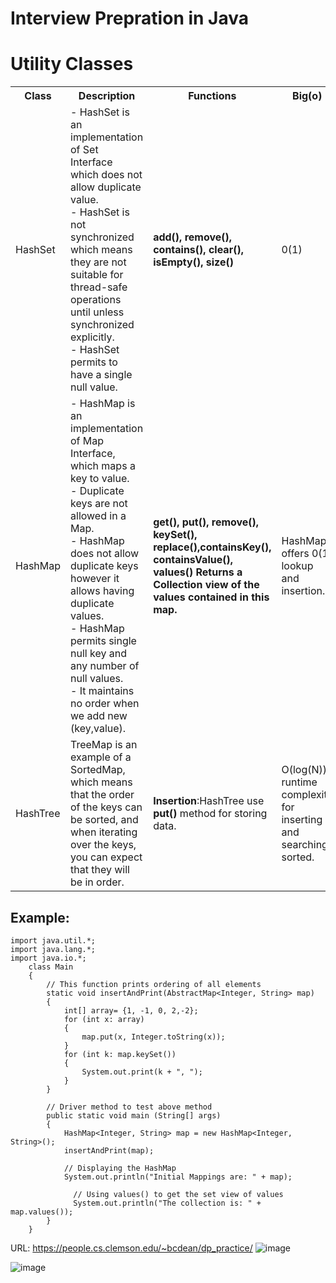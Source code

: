 # Interview Prepration in Java
<h1> Utility Classes </h1>
<table>
    <tr>
        <th>Class</th>
        <th>Description</th>
        <th>Functions</th>
        <th>Big(o) </th>
        <th>Links</th>
    </tr>
    <tr>
        <td>HashSet</td>
        <td>- HashSet is an implementation of Set Interface which does not allow duplicate value. <br />- HashSet is not synchronized which means they are not suitable for thread-safe operations until unless synchronized explicitly. <br />- HashSet permits to have a single null value. </td>
      <td> <b>add(), remove(), contains(), clear(), isEmpty(), size()</b> </td>
       <td>0(1)</td>    
       <td>url</td>
    </tr>
    <tr>
        <td>HashMap</td>
        <td>- HashMap is an implementation of Map Interface, which maps a key to value. <br />- Duplicate keys are not allowed in a Map. <br />- HashMap does not allow duplicate keys however it allows having duplicate values. <br />- HashMap permits single null key and any number of null values. <br />- It maintains no order when we add new (key,value).</td>
        <td>  <b>get(), put(), remove(), keySet(), replace(),containsKey(), containsValue(), <br />values() Returns a Collection view of the values contained in this map. </td>
        <td>HashMap offers 0(1) lookup and insertion.</td>
        <td>https://www.geeksforgeeks.org/differences-treemap-hashmap-linkedhashmap-java/</td>
    </tr>
    <tr>
        <td>HashTree</td>
        <td>TreeMap is an example of a SortedMap, which means that the order of the keys can be sorted, and when iterating over the keys, you can expect that they will be in order.</td>
        <td><b>Insertion</b>:HashTree use <b>put()</b> method for storing data. </td>
        <td>O(log(N)) runtime complexity for inserting and searching, sorted. </td> 
        <td>url</td>
    </tr>
</table>

<h2>Example:</h2>

```
import java.util.*;
import java.lang.*;
import java.io.*;
    class Main
    {
        // This function prints ordering of all elements
        static void insertAndPrint(AbstractMap<Integer, String> map)
        {
            int[] array= {1, -1, 0, 2,-2};
            for (int x: array)
            {
                map.put(x, Integer.toString(x));
            }
            for (int k: map.keySet())
            {
                System.out.print(k + ", ");
            }
        }

        // Driver method to test above method
        public static void main (String[] args)
        {
            HashMap<Integer, String> map = new HashMap<Integer, String>();
            insertAndPrint(map);
            
            // Displaying the HashMap
            System.out.println("Initial Mappings are: " + map);
  
              // Using values() to get the set view of values
              System.out.println("The collection is: " + map.values());
        }
    }
```
URL: https://people.cs.clemson.edu/~bcdean/dp_practice/ 
![image](https://user-images.githubusercontent.com/28762727/144358436-83fa698c-40d0-410f-a851-1279db7cdbab.png)

![image](https://user-images.githubusercontent.com/28762727/144462085-e0c63c1c-7ce6-482c-9a7c-0c7ccdc4b35b.png)



